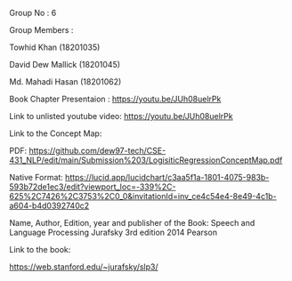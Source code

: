Group No : 6

Group Members :

Towhid Khan (18201035)

David Dew Mallick (18201045)

Md. Mahadi Hasan (18201062)

Book Chapter Presentaion : https://youtu.be/JUh08uelrPk

Link to unlisted youtube video:
https://youtu.be/JUh08uelrPk

Link to the Concept Map:

PDF: 
https://github.com/dew97-tech/CSE-431_NLP/edit/main/Submission%203/LogisiticRegressionConceptMap.pdf

Native Format: 
https://lucid.app/lucidchart/c3aa5f1a-1801-4075-983b-593b72de1ec3/edit?viewport_loc=-339%2C-625%2C7426%2C3753%2C0_0&invitationId=inv_ce4c54e4-8e49-4c1b-a604-b4d0392740c2

Name, Author, Edition, year and publisher of the Book:
Speech and Language Processing
Jurafsky
3rd edition
2014
Pearson

Link to the book:

https://web.stanford.edu/~jurafsky/slp3/
